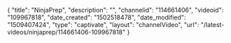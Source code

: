 {
    "title": "NinjaPrep",
    "description": "",
    "channelid": "114661406",
    "videoid": "109967818",
    "date_created": "1502518478",
    "date_modified": "1509407424",
    "type": "captivate",
    "layout": "channelVideo",
    "url": "\/latest-videos\/ninjaprep\/114661406-109967818"
}
